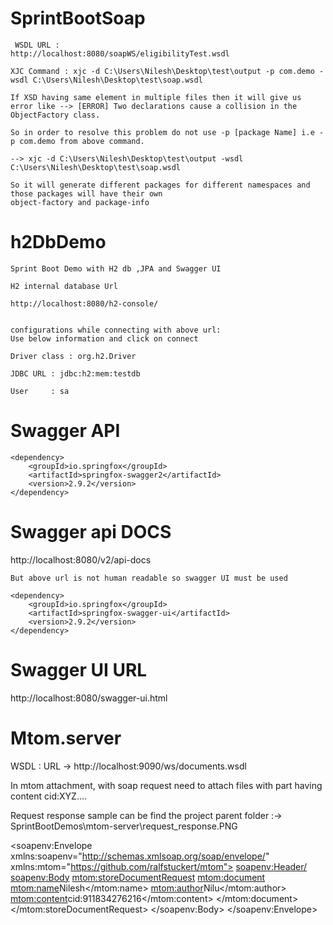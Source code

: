 # SprintBootSoap

``` 
 WSDL URL :
http://localhost:8080/soapWS/eligibilityTest.wsdl

XJC Command : xjc -d C:\Users\Nilesh\Desktop\test\output -p com.demo -wsdl C:\Users\Nilesh\Desktop\test\soap.wsdl
```

```
If XSD having same element in multiple files then it will give us error like --> [ERROR] Two declarations cause a collision in the ObjectFactory class.

So in order to resolve this problem do not use -p [package Name] i.e -p com.demo from above command.

--> xjc -d C:\Users\Nilesh\Desktop\test\output -wsdl C:\Users\Nilesh\Desktop\test\soap.wsdl

So it will generate different packages for different namespaces and those packages will have their own 
object-factory and package-info
```

# h2DbDemo 

```
Sprint Boot Demo with H2 db ,JPA and Swagger UI
  
H2 internal database Url

http://localhost:8080/h2-console/


configurations while connecting with above url:
Use below information and click on connect

Driver class : org.h2.Driver

JDBC URL : jdbc:h2:mem:testdb

User     : sa

```

# Swagger API 

```
<dependency>
    <groupId>io.springfox</groupId>
    <artifactId>springfox-swagger2</artifactId>
    <version>2.9.2</version>
</dependency>

```

# Swagger api DOCS
http://localhost:8080/v2/api-docs


```
But above url is not human readable so swagger UI must be used

<dependency>
    <groupId>io.springfox</groupId>
    <artifactId>springfox-swagger-ui</artifactId>
    <version>2.9.2</version>
</dependency>

```

# Swagger UI URL 

http://localhost:8080/swagger-ui.html

# Mtom.server

WSDL : URL -> http://localhost:9090/ws/documents.wsdl

In mtom attachment, with soap request need to attach files with part having content cid:XYZ....

Request response sample can be find the project parent folder :-> SprintBootDemos\mtom-server\request_response.PNG

<soapenv:Envelope xmlns:soapenv="http://schemas.xmlsoap.org/soap/envelope/" xmlns:mtom="https://github.com/ralfstuckert/mtom">
   <soapenv:Header/>
   <soapenv:Body>
      <mtom:storeDocumentRequest>
         <mtom:document>
            <mtom:name>Nilesh</mtom:name>
            <mtom:author>Nilu</mtom:author>
            <mtom:content>cid:911834276216</mtom:content>
         </mtom:document>
      </mtom:storeDocumentRequest>
   </soapenv:Body>
</soapenv:Envelope>

